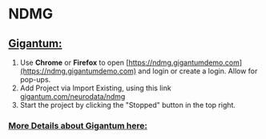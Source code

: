 # NDMG


##  [Gigantum:](https://neurodata.gigantumdemo.com)

1. Use **Chrome** or **Firefox** to open [https://ndmg.gigantumdemo.com](https://ndmg.gigantumdemo.com) and login or create a login.  Allow for pop-ups.
1. Add Project via Import Existing, using this link [gigantum.com/neurodata/ndmg](https://gigantum.com/neurodata/ndmg)
1. Start the project by clicking the "Stopped" button in the top right.


### [More Details about Gigantum here:](https://github.com/neurodata/ndworkshop19/blob/master/Gigantum_intro.pdf)
